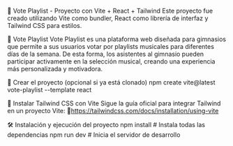 📀 Vote Playlist - Proyecto con Vite + React + Tailwind
Este proyecto fue creado utilizando Vite como bundler, React como librería de interfaz y Tailwind CSS para estilos.

🎵 Vote Playlist
Vote Playlist es una plataforma web diseñada para gimnasios que permite a sus usuarios votar por playlists musicales para diferentes días de la semana. De esta forma, los asistentes al gimnasio pueden participar activamente en la selección musical, creando una experiencia más personalizada y motivadora.


🚀 Crear el proyecto (opcional si ya está clonado)
npm create vite@latest vote-playlist --template react


🎨 Instalar Tailwind CSS con Vite
Sigue la guía oficial para integrar Tailwind en un proyecto Vite:
🔗https://tailwindcss.com/docs/installation/using-vite


🛠️ Instalación y ejecución del proyecto
npm install     # Instala todas las dependencias
npm run dev     # Inicia el servidor de desarrollo


